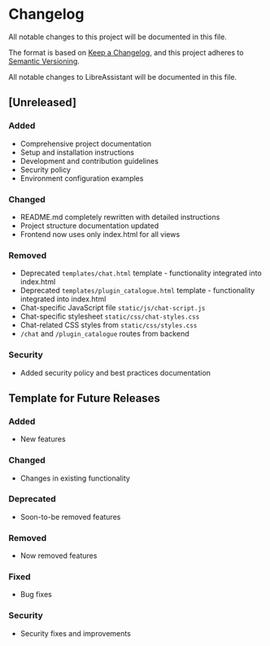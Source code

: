 # Changelog

All notable changes to this project will be documented in this file.

The format is based on [Keep a Changelog](https://keepachangelog.com/en/1.0.0/),
and this project adheres to [Semantic Versioning](https://semver.org/spec/v2.0.0.html).

All notable changes to LibreAssistant will be documented in this file.

## [Unreleased]

### Added
- Comprehensive project documentation
- Setup and installation instructions
- Development and contribution guidelines
- Security policy
- Environment configuration examples

### Changed
- README.md completely rewritten with detailed instructions
- Project structure documentation updated
- Frontend now uses only index.html for all views

### Removed
- Deprecated `templates/chat.html` template - functionality integrated into index.html
- Deprecated `templates/plugin_catalogue.html` template - functionality integrated into index.html
- Chat-specific JavaScript file `static/js/chat-script.js`
- Chat-specific stylesheet `static/css/chat-styles.css`
- Chat-related CSS styles from `static/css/styles.css`
- `/chat` and `/plugin_catalogue` routes from backend

### Security
- Added security policy and best practices documentation

## Template for Future Releases

### Added
- New features

### Changed
- Changes in existing functionality

### Deprecated
- Soon-to-be removed features

### Removed
- Now removed features

### Fixed
- Bug fixes

### Security
- Security fixes and improvements